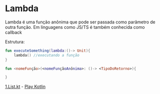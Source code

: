 # Lambda

Lambda é uma função anônima que pode ser passada como parâmetro de outra função. Em linguagens como JS/TS é também conhecida como callback

Estrutura:
```kotlin
fun executeSomething(lambda:()-> Unit){
    lambda() //executando a função
}

fun <nomeFunção>(<nomeFunçãoAnônima>: ()-> <TipoDoRetorno>){

}
```

[1.List.kt](./1.Lambda.kt) - [Play Kotlin](https://pl.kotl.in/ZByI2jJhz)